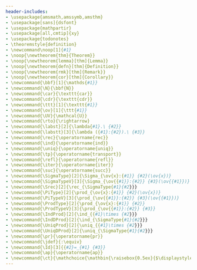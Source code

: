 ```yaml
---
header-includes:
- \usepackage{amsmath,amssymb,amsthm}
- \usepackage[sans]{dsfont}
- \usepackage{mathpartir}
- \usepackage[all,cmtip]{xy}
- \usepackage{todonotes}
- \theoremstyle{definition}
- \newcommand\noop[1]{#1}
- \noop{\newtheorem{thm}{Theorem}}
- \noop{\newtheorem{lemma}[thm]{Lemma}}
- \noop{\newtheorem{defn}[thm]{Definition}}
- \noop{\newtheorem{rmk}[thm]{Remark}}
- \noop{\newtheorem{cor}[thm]{Corollary}}
- \newcommand{\bbf}[1]{\mathds{#1}}
- \newcommand{\N}{\bbf{N}}
- \newcommand{\car}{\texttt{car}}
- \newcommand{\cdr}{\texttt{cdr}}
- \newcommand{\ttt}[1]{\texttt{#1}}
- \newcommand{\ov}[1]{\ttt{#1}}
- \newcommand{\UV}{\mathcal{U}}
- \newcommand{\rto}{\rightarrow}
- \newcommand{\labst}[2]{\lambda{#1}.\ {#2}}
- \newcommand{\labstt}[3]{\lambda ({#1}:{#2}).\ {#3}}
- \newcommand{\rec}{\operatorname{rec}}
- \newcommand{\ind}{\operatorname{ind}}
- \newcommand{\uniq}{\operatorname{uniq}}
- \newcommand{\tp}{\operatorname{transport}}
- \newcommand{\refl}{\operatorname{refl}}
- \newcommand{\iter}{\operatorname{iter}}
- \newcommand{\suc}{\operatorname{succ}}
- \newcommand{\SigmaType}[2]{\Sigma_{\ov{x}:{#1}} {#2}(\ov{x})}
- \newcommand{\SigmaTypeV}[3]{\Sigma_{\ov{{#1}}:{#2}} {#3}(\ov{{#1}})}
- \newcommand{\Srec}[2]{\rec_{\SigmaType{#1}{#2}}}
- \newcommand{\PiType}[2]{\prod_{\ov{x}:{#1}} {#2}(\ov{x})}
- \newcommand{\PiTypeV}[3]{\prod_{\ov{{#1}}:{#2}} {#3}(\ov{{#1}})}
- \newcommand{\ProdType}[2]{\prod_{\ov{x}:{#1}} {#2}}
- \newcommand{\ProdTypeV}[3]{\prod_{\ov{{#1}}:{#2}} {#3}}
- \newcommand{\IndProd}[2]{\ind_{{#1}\times {#2}}}
- \newcommand{\IndDProd}[2]{\ind_{\SigmaType{#1}{#2}}}
- \newcommand{\UniqProd}[2]{\uniq_{{#1}\times {#2}}}
- \newcommand{\UniqDProd}[2]{\uniq_{\SigmaType{#1}{#2}}}
- \newcommand{\pr}{\operatorname{pr}}
- \newcommand{\jdef}{:\equiv}
- \newcommand{\Id}[3]{{#2}=_{#1} {#3}}
- \newcommand{\ap}{\operatorname{ap}}
- \newcommand{\ct}{\mathchoice{\mathbin{\raisebox{0.5ex}{$\displaystyle\centerdot$}}}{\mathbin{\raisebox{0.5ex}{$\centerdot$}}}{\mathbin{\raisebox{0.25ex}{$\scriptstyle\,\centerdot\,$}}}{\mathbin{\raisebox{0.1ex}{$\scriptscriptstyle\,\centerdot\,$}}}}
---
```


